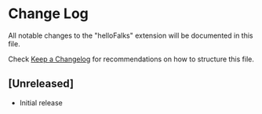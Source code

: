# Change Log

All notable changes to the "helloFalks" extension will be documented in this file.

Check [Keep a Changelog](http://keepachangelog.com/) for recommendations on how to structure this file.

## [Unreleased]

- Initial release